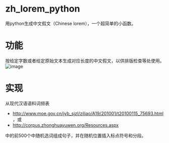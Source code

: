 # zh_lorem_python
用python生成中文假文（Chinese lorem），一个超简单的小函数。

# 功能
按给定字数或者给定原始文本生成对应长度的中文假文，以供排版检查等处使用。
![image](https://github.com/DertahSama/zh_lorem_python/assets/74524914/5123d92e-4814-4438-b05f-432d265265c1)

# 实现
从现代汉语语料词频表
- <http://www.moe.gov.cn/jyb_sjzl/ziliao/A19/201001/t20100115_75693.html>，或
- <http://corpus.zhonghuayuwen.org/Resources.aspx>

中的前500个中随机选词组成句子，并在随机位置插入标点符号和分段。
